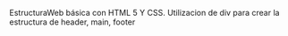 EstructuraWeb básica con HTML 5 Y CSS.
Utilizacion de div para crear la estructura de header, main, footer
